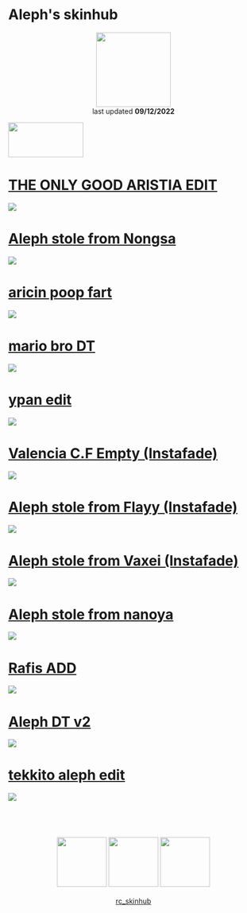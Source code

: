 # Aleph's skinhub
<p align="center">
<a href="https://osu.ppy.sh/users/6735738">
  <img src="https://a.ppy.sh/6735738"  
       width="150"
       height="150"></a>
<br>
last updated <b>09/12/2022</b>
</p>

<a href="https://www.youtube.com/watch?v=kbbgypvGPgM">
<img src="https://i.imgur.com/uDyKiLi.png"
       width="151" 
       height="70"/></a>

# [THE ONLY GOOD ARISTIA EDIT](https://github.com/ryancranie/skinhub/raw/tyfh/player/aleph/THE%2BONLY%2BGOOD%2BARISTIA%2BEDIT.osk)
[![](https://i.imgur.com/1TAwhvm.png)](https://github.com/ryancranie/skinhub/raw/tyfh/player/aleph/THE%2BONLY%2BGOOD%2BARISTIA%2BEDIT.osk)

# [Aleph stole from Nongsa](https://github.com/ryancranie/skinhub/raw/tyfh/player/aleph/Aleph%2Bstole%2Bfrom%2BNongsa.osk)
[![](https://i.imgur.com/r73sh3h.png)](https://github.com/ryancranie/skinhub/raw/tyfh/player/aleph/Aleph%2Bstole%2Bfrom%2BNongsa.osk)

# [aricin poop fart](https://github.com/ryancranie/skinhub/raw/tyfh/player/aleph/aricin%2Bpoop%2Bfart.osk)
[![](https://i.imgur.com/WOi9sww.png)](https://github.com/ryancranie/skinhub/raw/tyfh/player/aleph/aricin%2Bpoop%2Bfart.osk)

# [mario bro DT](https://github.com/ryancranie/skinhub/raw/tyfh/player/aleph/mario%2Bbro%2B%E2%8C%9EDT%E2%8C%9D.osk)
[![](https://i.imgur.com/RjpA5jl.png)](https://github.com/ryancranie/skinhub/raw/tyfh/player/aleph/mario%2Bbro%2B%E2%8C%9EDT%E2%8C%9D.osk)

# [ypan edit](https://github.com/ryancranie/skinhub/raw/tyfh/player/aleph/ypan%2Bedit.osk)
[![](https://i.imgur.com/Xl1pl1c.png)](https://github.com/ryancranie/skinhub/raw/tyfh/player/mahmood/HABIBI%20boop.osk)

# [Valencia C.F Empty (Instafade)](https://github.com/ryancranie/skinhub/raw/tyfh/player/aleph/Valencia%2BC.F.%2BEmpty%2B(Instafade).osk)
[![](https://i.imgur.com/epWQe3j.png)](https://github.com/ryancranie/skinhub/raw/tyfh/player/aleph/Valencia%2BC.F.%2BEmpty%2B(Instafade).osk)

# [Aleph stole from Flayy (Instafade)](https://github.com/ryancranie/skinhub/raw/tyfh/player/aleph/Aleph%2Bstole%2Bfrom%2BFlayy%2B(Instafade).osk)
[![](https://i.imgur.com/ZchPNkv.png)](https://github.com/ryancranie/skinhub/raw/tyfh/player/aleph/Aleph%2Bstole%2Bfrom%2BFlayy%2B(Instafade).osk)

# [Aleph stole from Vaxei (Instafade)](https://github.com/ryancranie/skinhub/raw/tyfh/player/aleph/Aleph%2Bstole%2Bfrom%2BVaxei%2B(Instafade).osk)
[![](https://i.imgur.com/JK3rD3V.png)](https://github.com/ryancranie/skinhub/raw/tyfh/player/aleph/Aleph%2Bstole%2Bfrom%2BVaxei%2B(Instafade).osk)

# [Aleph stole from nanoya](https://github.com/ryancranie/skinhub/raw/tyfh/player/aleph/aleph%2Bstolen%2Bskin%2Bv2598586.osk)
[![](https://i.imgur.com/BIcBC2Z.png)](https://github.com/ryancranie/skinhub/raw/tyfh/player/aleph/aleph%2Bstolen%2Bskin%2Bv2598586.osk)

# [Rafis ADD](https://github.com/ryancranie/skinhub/raw/tyfh/player/aleph/Rafis%2BADD.osk)
[![](https://i.imgur.com/d5Y5BdN.png)](https://github.com/ryancranie/skinhub/raw/tyfh/player/aleph/Rafis%2BADD.osk)

# [Aleph DT v2](https://github.com/ryancranie/skinhub/raw/tyfh/player/aleph/Aleph%2BDT.osk)
[![](https://i.imgur.com/Y9XWNto.png)](https://github.com/ryancranie/skinhub/raw/tyfh/player/aleph/Aleph%2BDT.osk)

# [tekkito aleph edit](https://github.com/ryancranie/skinhub/raw/tyfh/player/aleph/tekkito%2Baleph%2Bedit.osk)
[![](https://i.imgur.com/JmBAOOf.png)](https://github.com/ryancranie/skinhub/raw/tyfh/player/aleph/tekkito%2Baleph%2Bedit.osk)

#
<p align="center">
  <br></br>
  <a href="https://www.twitch.tv/aleph_003">
  <img src="https://i.imgur.com/HM030lk.png" 
       width="100" 
       height="100"></a>
  <a href="https://www.youtube.com/channel/UCd_UBKZyaSFtXceVxCizslw">
  <img src="https://i.imgur.com/YWbDUUy.png"  
       width="100" 
       height="100"></a>
  <a href="https://twitter.com/Aleph_003">
  <img src="https://i.imgur.com/PUQ5uWf.png" 
       width="100" 
       height="100"></a>
  <br></br>
  <a href="https://github.com/ryancranie/skinhub">rc_skinhub</a>
 </p>



